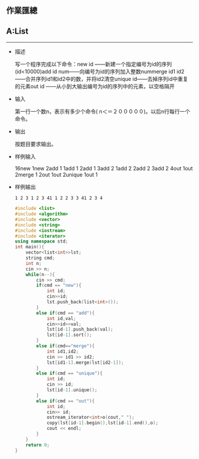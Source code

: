 ## 作業匯總

## A:List

***



- 描述

  写一个程序完成以下命令：new id ——新建一个指定编号为id的序列(id<10000)add id num——向编号为id的序列加入整数nummerge id1 id2——合并序列id1和id2中的数，并将id2清空unique id——去掉序列id中重复的元素out id ——从小到大输出编号为id的序列中的元素，以空格隔开

- 输入

  第一行一个数n，表示有多少个命令( n＜＝２０００００)。以后n行每行一个命令。

- 输出

  按题目要求输出。

- 样例输入

  16new 1new 2add 1 1add 1 2add 1 3add 2 1add 2 2add 2 3add 2 4out 1out 2merge 1 2out 1out 2unique 1out 1

- 样例输出

  `1 2 3 1 2 3 41 1 2 2 3 3 41 2 3 4`

  ```c++
  #include <list>
  #include <algorithm>
  #include <vector>
  #include <string>
  #include <iostream>
  #include <iterator>
  using namespace std;
  int main(){
      vector<list<int>>lst;
      string cmd;
      int n;
      cin >> n;
      while(n--){
          cin >> cmd;
          if(cmd == "new"){
              int id;
              cin>>id;
              lst.push_back(list<int>());
          }
          else if(cmd == "add"){
              int id,val;
              cin>>id>>val;
              lst[id-1].push_back(val);
              lst[id-1].sort();
          }
          else if(cmd=="merge"){
              int id1,id2;
              cin >> id1 >> id2;
              lst[id1-1].merge(lst[id2-1]);
          }
          else if(cmd == "unique"){
              int id;
              cin >> id;
              lst[id-1].unique();
          }
          else if(cmd == "out"){
              int id;
              cin>> id;
              ostream_iterator<int>o(cout," ");
              copy(lst[id-1].begin(),lst[id-1].end(),o);
              cout << endl;
          }
      }
      return 0;
  }
  ```


